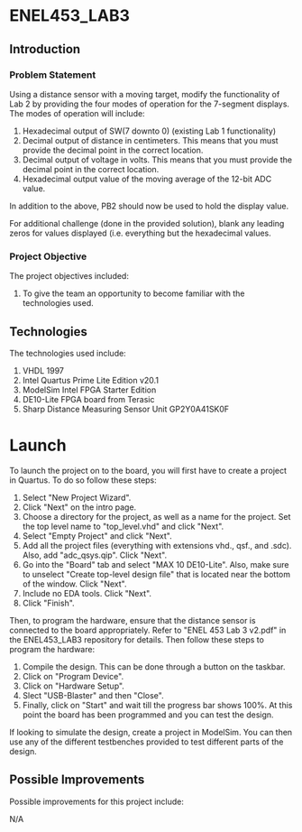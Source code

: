# ENEL453_LAB3

## Introduction

### Problem Statement

Using a distance sensor with a moving target, modify the functionality of Lab 2 by providing the four modes of operation for the 7-segment displays. The modes of operation will include:
1. Hexadecimal output of SW(7 downto 0) (existing Lab 1 functionality)
2. Decimal output of distance in centimeters. This means that you must provide the decimal point
in the correct location.
3. Decimal output of voltage in volts. This means that you must provide the decimal point in the
correct location.
4. Hexadecimal output value of the moving average of the 12-bit ADC value.

In addition to the above, PB2 should now be used to hold the display value.

For additional challenge (done in the provided solution), blank any leading zeros for values displayed (i.e. everything but the hexadecimal values.

### Project Objective

The project objectives included:

1.	To give the team an opportunity to become familiar with the technologies used.

## Technologies

The technologies used include:

1. VHDL 1997
2. Intel Quartus Prime Lite Edition v20.1
3. ModelSim Intel FPGA Starter Edition
4. DE10-Lite FPGA board from Terasic
5. Sharp Distance Measuring Sensor Unit GP2Y0A41SK0F

# Launch

To launch the project on to the board, you will first have to create a project in Quartus. To do so follow these steps:

1. Select "New Project Wizard".
2. Click "Next" on the intro page.
3. Choose a directory for the project, as well as a name for the project. Set the top level name to "top_level.vhd" and click "Next".
4. Select "Empty Project" and click "Next".
5. Add all the project files (everything with extensions vhd., qsf., and .sdc). Also, add "adc_qsys.qip". Click "Next".
6. Go into the "Board" tab and select "MAX 10 DE10-Lite". Also, make sure to unselect "Create top-level design file" that is located near the bottom of the window. Click "Next".
7. Include no EDA tools. Click "Next".
8. Click "Finish".

Then, to program the hardware, ensure that the distance sensor is connected to the board appropriately.  Refer to "ENEL 453 Lab 3 v2.pdf" in the ENEL453_LAB3 repository for details. Then follow these steps to program the hardware:

1. Compile the design. This can be done through a button on the taskbar.
2. Click on "Program Device".
3. Click on "Hardware Setup".
4. Slect "USB-Blaster" and then "Close".
5. Finally, click on "Start" and wait till the progress bar shows 100%. At this point the board has been programmed and you can test the design.

If looking to simulate the design, create a project in ModelSim. You can then use any of the different testbenches provided to test different parts of the design.

## Possible Improvements

Possible improvements for this project include:

N/A
